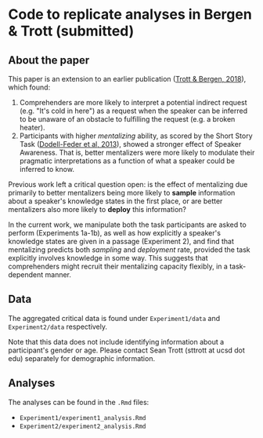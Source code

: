 # Code to replicate analyses in Bergen & Trott (submitted)

## About the paper

This paper is an extension to an earlier publication ([Trott & Bergen, 2018](https://www.tandfonline.com/doi/full/10.1080/0163853X.2018.1548219)), which found:  
1. Comprehenders are more likely to interpret a potential indirect request (e.g. "It's cold in here") as a request when the speaker can be inferred to be unaware of an obstacle to fulfilling the request (e.g. a broken heater).  
2. Participants with higher *mentalizing* ability, as scored by the Short Story Task ([Dodell-Feder et al, 2013](https://dash.harvard.edu/bitstream/handle/1/11879039/3820595.pdf?sequence=1)), showed a stronger effect of Speaker Awareness. That is, better mentalizers were more likely to modulate their pragmatic interpretations as a function of what a speaker could be inferred to know.

Previous work left a critical question open: is the effect of mentalizing due primarily to better mentalizers being more likely to **sample** information about a speaker's knowledge states in the first place, or are better mentalizers also more likely to **deploy** this information?

In the current work, we manipulate both the task participants are asked to perform (Experiments 1a-1b), as well as how explicitly a speaker's knowledge states are given in a passage (Experiment 2), and find that mentalizing predicts both *sampling* and *deployment* rate, provided the task explicitly involves knowledge in some way. This suggests that comprehenders might recruit their mentalizing capacity flexibly, in a task-dependent manner.

## Data

The aggregated critical data is found under `Experiment1/data` and `Experiment2/data` respectively.

Note that this data does not include identifying information about a participant's gender or age. Please contact Sean Trott (sttrott at ucsd dot edu) separately for demographic information.

## Analyses

The analyses can be found in the `.Rmd` files:
- `Experiment1/experiment1_analysis.Rmd`
- `Experiment2/experiment2_analysis.Rmd`




